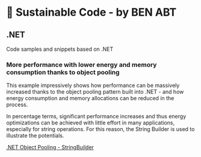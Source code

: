 # 🌳 Sustainable Code - by BEN ABT

## .NET 

Code samples and snippets based on .NET

### More performance with lower energy and memory consumption thanks to object pooling

This example impressively shows how performance can be massively increased thanks to the object pooling pattern built into .NET - and how energy consumption and memory allocations can be reduced in the process.

In percentage terms, significant performance increases and thus energy optimizations can be achieved with little effort in many applications, especially for string operations.
For this reason, the String Builder is used to illustrate the potentials.

[.NET Object Pooling - StringBuilder](https://github.com/BenjaminAbt/dotnet-perf-stringbuilder-pooled)

